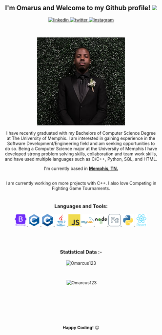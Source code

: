 <div align="center">
<h2> I'm Omarus and Welcome to my Github profile! <img src="https://github.com/abdoachhoubi/abdoachhoubi/blob/main/gifs/Hi.gif" width="30"></h2>
<a href="https://www.linkedin.com/in/omarcus-swims-jr-07b878232/" target="_blank">
<img src=https://img.shields.io/badge/linkedin-%2300acee.svg?color=405DE6&style=for-the-badge&logo=linkedin&logoColor=white alt=linkedin style="margin-bottom: 1px;" />
</a>
<a href="https://x.com/PureFgc" target="_blank">
<img src=https://img.shields.io/badge/twitter-%2300acee.svg?color=1DA1F2&style=for-the-badge&logo=twitter&logoColor=white alt=twitter style="margin-bottom: 1px;" />
</a>
<a href="https://www.instagram.com/ommoneyy/" target="_blank">
<img src=https://img.shields.io/badge/instagram-%ff5851db.svg?color=C13584&style=for-the-badge&logo=instagram&logoColor=white alt=instagram style="margin-bottom: 1px;" />
</a>
<br />
<br />
<a href="https://omarcus123.github.io/about-me-website/" target=" blank" src="About Me Website"> </a>
<br />
    
![OMARCUS!](unnamed.jpg)

I have recently graduated with my Bachelors of Computer Science Degree at The University of Memphis. I am interested in gaining experience in the Software Development/Engineering field and am seeking opportunities to do so. Being a Computer Science major at the University of Memphis I have developed strong problem solving skills, collaboration and team work skills, and have used multiple languages such as C/C++, Python, SQL, and HTML.
<br />

I'm currently based in **[Memphis, TN.](https://www.google.com/maps/place/Ben+Guerir/@32.2307977,-7.9817398,13z/data=!3m1!4b1!4m5!3m4!1s0xdaf7a781193e37b:0x600a48af566b132a!8m2!3d32.2359364!4d-7.9538378)**

<br />
I am currently working on more projects with C++. I also love Competing in Fighting Game Tournaments.
<br />
<br />

<h3 align="center">Languages and Tools:</h3>
<p align="center"> <a href="https://developer.android.com" target="_blank" rel="noreferrer"> <img
    <img src="https://raw.githubusercontent.com/devicons/devicon/master/icons/bootstrap/bootstrap-plain-wordmark.svg"
      alt="bootstrap" width="40" height="40" /> </a> <a href="https://www.cprogramming.com/" target="_blank"
    rel="noreferrer"> <img src="https://raw.githubusercontent.com/devicons/devicon/master/icons/c/c-original.svg"
      alt="c" width="40" height="40" /> </a> <a href="https://www.w3schools.com/cpp/" target="_blank" rel="noreferrer">
    <img src="https://raw.githubusercontent.com/devicons/devicon/master/icons/cplusplus/cplusplus-original.svg"
      alt="cplusplus" width="40" height="40" /> </a> <a href="https://www.w3schools.com/css/" target="_blank"
    rel="noreferrer">
     </a> <a href="https://www.java.com" target="_blank" rel="noreferrer"> <img
      src="https://raw.githubusercontent.com/devicons/devicon/master/icons/java/java-original.svg" alt="java" width="40"
      height="40" /> </a> <a href="https://developer.mozilla.org/en-US/docs/Web/JavaScript" target="_blank"
    rel="noreferrer"> <img
      src="https://raw.githubusercontent.com/devicons/devicon/master/icons/javascript/javascript-original.svg"
      alt="javascript" width="40" height="40" /> </a> <a href="https://kotlinlang.org" target="_blank" rel="noreferrer">
    <img
      src="https://raw.githubusercontent.com/devicons/devicon/master/icons/mysql/mysql-original-wordmark.svg"
      alt="mysql" width="40" height="40" /> </a> </a> <a href="https://nodejs.org" target="_blank" rel="noreferrer"> <img
      src="https://raw.githubusercontent.com/devicons/devicon/master/icons/nodejs/nodejs-original-wordmark.svg"
      alt="nodejs" width="40" height="40" /> </a> <a href="https://pandas.pydata.org/" target="_blank" rel="noreferrer"><img
      src="https://raw.githubusercontent.com/devicons/devicon/master/icons/photoshop/photoshop-line.svg" alt="photoshop"
      width="40" height="40" /> </a> <a href="https://www.python.org" target="_blank" rel="noreferrer"> <img
      src="https://raw.githubusercontent.com/devicons/devicon/master/icons/python/python-original.svg" alt="python"
      width="40" height="40" /> </a> <a href="https://reactjs.org/" target="_blank" rel="noreferrer"> <img
      src="https://raw.githubusercontent.com/devicons/devicon/master/icons/react/react-original-wordmark.svg"
      alt="react" width="40" height="40" /> </a> <a href="https://sass-lang.com" target="_blank" rel="noreferrer"> </a> </p>
<br />
<br />

<h3>Statistical Data :-</h3>
<p><img align="center"
    src="https://github-readme-stats.vercel.app/api/top-langs?username=Omarcus123&show_icons=true&locale=en&bg_color=0d1117&text_color=ffffff&layout=compact"
    alt="Omarcus123" 
    bg_color=#808080/></p>

<br>

<p>&nbsp;<img align="center" src="https://github-readme-stats.vercel.app/api?username=Omarcus123&show_icons=true&locale=en&bg_color=0d1117&text_color=ffffff&repo=convoychat"
    alt="Omarcus123" /></p>

<br>
<br />
<br />
<br />
<br />
<br />

**Happy Coding!** 😊

</div>

<div align="center">

